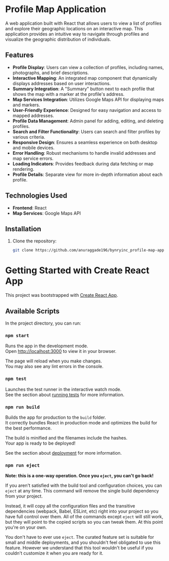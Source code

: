 
# Profile Map Application

A web application built with React that allows users to view a list of profiles and explore their geographic locations on an interactive map. This application provides an intuitive way to navigate through profiles and visualize the geographic distribution of individuals.

## Features

- **Profile Display**: Users can view a collection of profiles, including names, photographs, and brief descriptions.
- **Interactive Mapping**: An integrated map component that dynamically displays addresses based on user interactions.
- **Summary Integration**: A "Summary" button next to each profile that shows the map with a marker at the profile's address.
- **Map Services Integration**: Utilizes Google Maps API for displaying maps and markers.
- **User-Friendly Experience**: Designed for easy navigation and access to mapped addresses.
- **Profile Data Management**: Admin panel for adding, editing, and deleting profiles.
- **Search and Filter Functionality**: Users can search and filter profiles by various criteria.
- **Responsive Design**: Ensures a seamless experience on both desktop and mobile devices.
- **Error Handling**: Robust mechanisms to handle invalid addresses and map service errors.
- **Loading Indicators**: Provides feedback during data fetching or map rendering.
- **Profile Details**: Separate view for more in-depth information about each profile.

## Technologies Used

- **Frontend**: React
- **Map Services**: Google Maps API

## Installation

1. Clone the repository:
   ```bash
   git clone https://github.com/anuraggade196/bynryinc_profile-map-app.git
# Getting Started with Create React App

This project was bootstrapped with [Create React App](https://github.com/facebook/create-react-app).

## Available Scripts

In the project directory, you can run:

### `npm start`

Runs the app in the development mode.\
Open [http://localhost:3000](http://localhost:3000) to view it in your browser.

The page will reload when you make changes.\
You may also see any lint errors in the console.

### `npm test`

Launches the test runner in the interactive watch mode.\
See the section about [running tests](https://facebook.github.io/create-react-app/docs/running-tests) for more information.

### `npm run build`

Builds the app for production to the `build` folder.\
It correctly bundles React in production mode and optimizes the build for the best performance.

The build is minified and the filenames include the hashes.\
Your app is ready to be deployed!

See the section about [deployment](https://facebook.github.io/create-react-app/docs/deployment) for more information.

### `npm run eject`

**Note: this is a one-way operation. Once you `eject`, you can't go back!**

If you aren't satisfied with the build tool and configuration choices, you can `eject` at any time. This command will remove the single build dependency from your project.

Instead, it will copy all the configuration files and the transitive dependencies (webpack, Babel, ESLint, etc) right into your project so you have full control over them. All of the commands except `eject` will still work, but they will point to the copied scripts so you can tweak them. At this point you're on your own.

You don't have to ever use `eject`. The curated feature set is suitable for small and middle deployments, and you shouldn't feel obligated to use this feature. However we understand that this tool wouldn't be useful if you couldn't customize it when you are ready for it.


